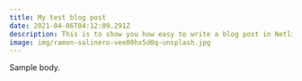 ```yaml
---
title: My test blog post
date: 2021-04-06T04:12:09.291Z
description: This is to show you how easy to write a blog post in NetlifyCMS.
image: img/ramon-salinero-vee00hx5d0q-unsplash.jpg
---
```

Sample body.